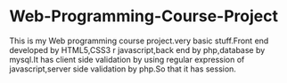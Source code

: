 # Web-Programming-Course-Project
This is my Web programming course project.very basic stuff.Front end developed by HTML5,CSS3 r javascript,back end by php,database by mysql.It has client side validation by using regular expression of javascript,server side validation by php.So that it has session.
